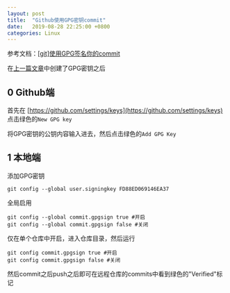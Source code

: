 ```yaml
---
layout: post
title:  "Github使用GPG密钥commit"
date:   2019-08-28 22:25:00 +0800
categories: Linux
---
```

参考文档：[[git]使用GPG签名你的commit](https://www.cnblogs.com/xueweihan/p/5430451.html)

在[上一篇文章](https://blog.lengqing.org/2019/08/28/Linux/GPG/ )中创建了GPG密钥之后

## 0 Github端

首先在 [https://github.com/settings/keys](https://github.com/settings/keys) 点击绿色的`New GPG key`

将GPG密钥的公钥内容输入进去，然后点击绿色的`Add GPG Key`



## 1 本地端

添加GPG密钥

```shell
git config --global user.signingkey FD88ED069146EA37
```

全局启用

```shell
git config --global commit.gpgsign true #开启
git config --global commit.gpgsign false #关闭
```

仅在单个仓库中开启，进入仓库目录，然后运行

```shell
git config commit.gpgsign true #开启
git config commit.gpgsign false #关闭
```


然后commit之后push之后即可在远程仓库的commits中看到绿色的"Verified"标记

